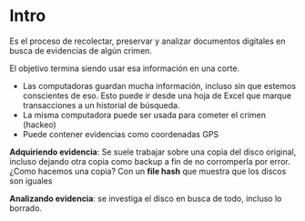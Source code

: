 # Intro

Es el proceso de recolectar, preservar y analizar documentos digitales en busca de evidencias de algún crimen.

El objetivo termina siendo usar esa información en una corte.

* Las computadoras guardan mucha información, incluso sin que estemos conscientes de eso. Esto puede ir desde una hoja de Excel que marque transacciones a un historial de búsqueda.
* La misma computadora puede ser usada para cometer el crimen \(hackeo\)
* Puede contener evidencias como coordenadas GPS

**Adquiriendo evidencia**: Se suele trabajar sobre una copia del disco original, incluso dejando otra copia como backup a fin de no corromperla por error. ¿Como hacemos una copia? Con un **file hash** que muestra que los discos son iguales

**Analizando evidencia**: se investiga el disco en busca de todo, incluso lo borrado.



